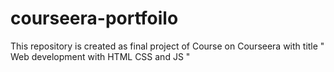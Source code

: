 # courseera-portfoilo
This repository is created as final project of Course on Courseera with title " Web development with HTML CSS and JS " 
